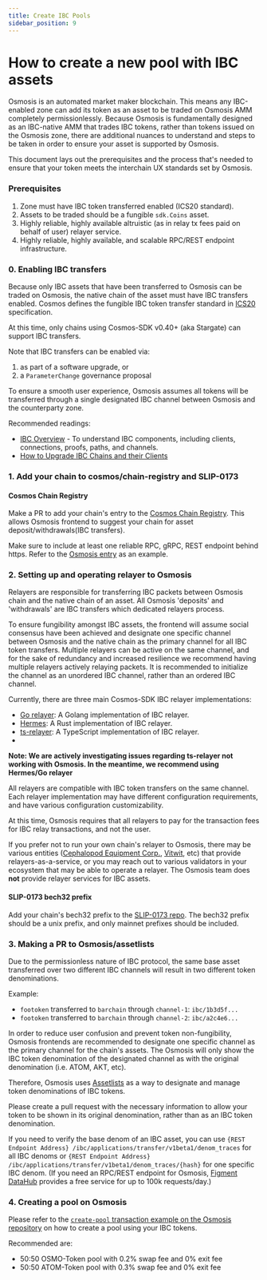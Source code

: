 ```yaml
---
title: Create IBC Pools
sidebar_position: 9
---
```


# How to create a new pool with IBC assets

Osmosis is an automated market maker blockchain. This means any IBC-enabled zone can add its token as an asset to be traded on Osmosis AMM completely permissionlessly. Because Osmosis is fundamentally designed as an IBC-native AMM that trades IBC tokens, rather than tokens issued on the Osmosis zone, there are additional nuances to understand and steps to be taken in order to ensure your asset is supported by Osmosis.

This document lays out the prerequisites and the process that's needed to ensure that your token meets the interchain UX standards set by Osmosis.

### Prerequisites
1. Zone must have IBC token transferred enabled (ICS20 standard).
2. Assets to be traded should be a fungible `sdk.Coins` asset.
3. Highly reliable, highly available altruistic (as in relay tx fees paid on behalf of user) relayer service.
4. Highly reliable, highly available, and scalable RPC/REST endpoint infrastructure.


### 0. Enabling IBC transfers
Because only IBC assets that have been transferred to Osmosis can be traded on Osmosis, the native chain of the asset must have IBC transfers enabled. Cosmos defines the fungible IBC token transfer standard in [ICS20](https://github.com/cosmos/ibc/tree/master/spec/app/ics-020-fungible-token-transfer) specification.

At this time, only chains using Cosmos-SDK v0.40+ (aka Stargate) can support IBC transfers.

Note that IBC transfers can be enabled via:
1. as part of a software upgrade, or
2. a `ParameterChange` governance proposal

To ensure a smooth user experience, Osmosis assumes all tokens will be transferred through a single designated IBC channel between Osmosis and the counterparty zone.

Recommended readings:
* [IBC Overview](https://ibc.cosmos.network/main/ibc/overview) - To understand IBC components, including clients, connections, proofs, paths, and channels.
* [How to Upgrade IBC Chains and their Clients](https://ibc.cosmos.network/main/ibc/upgrades/quick-guide)

### 1. Add your chain to cosmos/chain-registry and SLIP-0173

#### Cosmos Chain Registry
Make a PR to add your chain's entry to the [Cosmos Chain Registry](https://github.com/cosmos/chain-registry). This allows Osmosis frontend to suggest your chain for asset deposit/withdrawals(IBC transfers).

Make sure to include at least one reliable RPC, gRPC, REST endpoint behind https. Refer to the [Osmosis entry](https://github.com/cosmos/chain-registry/blob/master/osmosis/chain.json) as an example.

### 2. Setting up and operating relayer to Osmosis
Relayers are responsible for transferring IBC packets between Osmosis chain and the native chain of an asset. All Osmosis 'deposits' and 'withdrawals' are IBC transfers which dedicated relayers process.

To ensure fungibility amongst IBC assets, the frontend will assume social consensus have been achieved and designate one specific channel between Osmosis and the native chain as the primary channel for all IBC token transfers. Multiple relayers can be active on the same channel, and for the sake of redundancy and increased resilience we recommend having multiple relayers actively relaying packets. It is recommended to initialize the channel as an unordered IBC channel, rather than an ordered IBC channel.

Currently, there are three main Cosmos-SDK IBC relayer implementations:
* [Go relayer](https://github.com/cosmos/relayer): A Golang implementation of IBC relayer.
* [Hermes](https://hermes.informal.systems/): A Rust implementation of IBC relayer.
* [ts-relayer](https://github.com/confio/ts-relayer): A TypeScript implementation of IBC relayer.
* 
**Note: We are actively investigating issues regarding ts-relayer not working with Osmosis. In the meantime, we recommend using Hermes/Go relayer**

All relayers are compatible with IBC token transfers on the same channel. Each relayer implementation may have different configuration requirements, and have various configuration customizability.

At this time, Osmosis requires that all relayers to pay for the transaction fees for IBC relay transactions, and not the user.

If you prefer not to run your own chain's relayer to Osmosis, there may be various entities ([Cephalopod Equipment Corp.](https://cephalopod.equipment/), [Vitwit](https://www.vitwit.com/), etc) that provide relayers-as-a-service, or you may reach out to various validators in your ecosystem that may be able to operate a relayer. The Osmosis team does **not** provide relayer services for IBC assets.

#### SLIP-0173 bech32 prefix
Add your chain's bech32 prefix to the [SLIP-0173 repo](https://github.com/satoshilabs/slips/blob/master/slip-0173.md). The bech32 prefix should be a unix prefix, and only mainnet prefixes should be included.


### 3. Making a PR to Osmosis/assetlists
Due to the permissionless nature of IBC protocol, the same base asset transferred over two different IBC channels will result in two different token denominations.

Example:
* `footoken` transferred to `barchain` through `channel-1`: `ibc/1b3d5f...`
* `footoken` transferred to `barchain` through `channel-2`: `ibc/a2c4e6...`

In order to reduce user confusion and prevent token non-fungibility, Osmosis frontends are recommended to designate one specific channel as the primary channel for the chain's assets. The Osmosis will only show the IBC token denomination of the designated channel as with the original denomination (i.e. ATOM, AKT, etc).

Therefore, Osmosis uses [Assetlists](https://github.com/osmosis-labs/assetlists) as a way to designate and manage token denominations of IBC tokens.

Please create a pull request with the necessary information to allow your token to be shown in its original denomination, rather than as an IBC token denomination.

If you need to verify the base denom of an IBC asset, you can use `{REST Endpoint Address}
/ibc/applications/transfer/v1beta1/denom_traces` for all IBC denoms or `{REST Endpoint Address}
/ibc/applications/transfer/v1beta1/denom_traces/{hash}` for one specific IBC denom. (If you need an RPC/REST endpoint for Osmosis, [Figment DataHub](https://datahub.figment.io) provides a free service for up to 100k requests/day.)

### 4. Creating a pool on Osmosis
Please refer to the [`create-pool` transaction example on the Osmosis repository](https://github.com/osmosis-labs/osmosis/tree/main/x/gamm#create-pool) on how to create a pool using your IBC tokens.

Recommended are:
* 50:50 OSMO-Token pool with 0.2% swap fee and 0% exit fee
* 50:50 ATOM-Token pool with 0.3% swap fee and 0% exit fee
